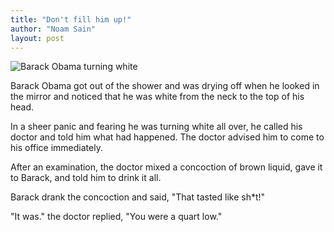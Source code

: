 ```yaml
---
title: "Don't fill him up!"
author: "Noam Sain"
layout: post
---
```


![Barack Obama turning white](https://2.bp.blogspot.com/_8aN4krk1nsk/TG_OJPd4_kI/AAAAAAAAAeg/MxN_Xa6KBlo/s1600/ATT00004.jpg)

Barack Obama got out of the shower and was drying off when he looked in the mirror and noticed that he was white from the neck to the top of his head.

In a sheer panic and fearing he was turning white all over, he called his doctor and told him what had happened. The doctor advised him to come to his office immediately.

After an examination, the doctor mixed a concoction of brown liquid, gave it to Barack, and told him to drink it all.

Barack drank the concoction and said, "That tasted like sh\*t!"

"It was." the doctor replied, "You were a quart low."

